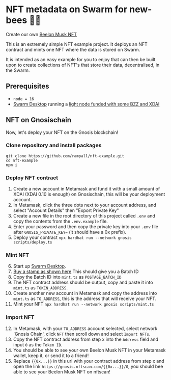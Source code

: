 # NFT metadata on Swarm for new-bees 🐝👶

Create our own [Beelon Musk NFT](https://gnosis.nftscan.com/0x9c54ca225afdc916ab1888a2fbc4dba46431b18b)

This is an extremely simple NFT example project. It deploys an NFT contract and mints one NFT where the data is stored on Swarm.

It is intended as an easy example for you to enjoy that can then be built upon to create collections of NFT's that store their data, decentralised, in the Swarm.

## Prerequisites

- `node = 16`
- [Swarm Desktop](https://docs.ethswarm.org/docs/desktop/introduction) running a [light node funded with some BZZ and XDAI](https://docs.ethswarm.org/docs/desktop/configuration#upgrading-from-an-ultra-light-to-a-light-node)

## NFT on Gnosischain 

Now, let's deploy your NFT on the Gnosis blockchain!

### Clone repository and install packages
```
git clone https://github.com/rampall/nft-example.git
cd nft-example
npm i
```

### Deploy NFT contract

1. Create a new account in Metamask and fund it with a small amount of XDAI (XDAI 0.10 is enough) on Gnosischain, this will be your deployment account.
2. In Metamask, click the three dots next to your account address, and select "Account Details" then "Export Private Key"
3. Create a new file in the root directory of this project called `.env` and copy the contents from the `.env.example` file.
4. Enter your password and then copy the private key into your `.env` file after `GNOSIS_PRIVATE_KEY=` (it should have a 0x prefix).
5. Deploy your contract `npx hardhat run --network gnosis scripts/deploy.ts`

### Mint NFT
  
6. Start up [Swarm Desktop](https://www.ethswarm.org/build/desktop).
7. [Buy a stamp as shown here](https://docs.ethswarm.org/docs/desktop/postage-stamps#how-to-buy-a-postage-stamp-batch) This should give you a Batch ID
8. Copy the Batch ID into `mint.ts` as `POSTAGE_BATCH_ID`
9. The NFT contract address should be output, copy and paste it into `mint.ts` as `TOKEN_ADDRESS`.
10. Create another new account in Metamask and copy the address into `mint.ts` as `TO_ADDRESS`, this is the address that will receive your NFT.
11. Mint your NFT `npx hardhat run --network gnosis scripts/mint.ts`

### Import NFT

12. In Metamask, with your `TO_ADDRESS` account selected, select network 'Gnosis Chain', click `NFT` then scroll down and select `Import NFTs`.
13. Copy the NFT contract address from step x into the `Address` field and input `0` as the `Token ID`.
14. You should be able to see your own Beelon Musk NFT in your Metamask wallet, keep it, or send it to a friend!
15. Replace `{{0x...}}` in this url with your contract address from step x and open the link `https://gnosis.nftscan.com/{{0x...}}/0`, you should bee able to see your Beelon Musk NFT on nftscan!
